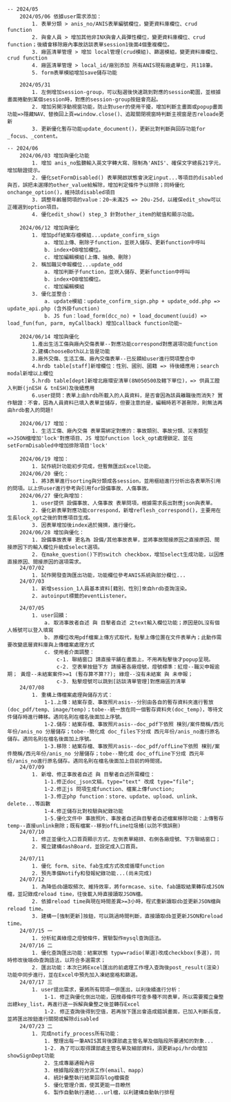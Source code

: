     -- 2024/05
        2024/05/06 依據user需求添加： 
            1. 表單分類 > anis_no/ANIS表單編號欄位，變更資料庫欄位、crud function
            2. 與會人員 > 增加其他非INX與會人員彈性欄位，變更資料庫欄位、crud function；後續會移除廠內事故訪談表單session1後面4個重複欄位。
            3. 廠區清單管理 > 增加 local管理(crud模組)、篩選模組，變更資料庫欄位、crud function
            4. 廠區清單管理 > local_id/廠別添加 所有ANIS現有廠處單位，共118筆。
            5. form表單模組增加save儲存功能

        2024/05/31 
            1. 左側增加session-group，可以點選後快速跳到對應的session範圍，並根據畫面捲動到某個session時，對應的session-group按鈕會亮起。
            2. 增加另開浮動視窗功能，防止對user的使用干擾，增加判斷主畫面或popup畫面功能=>隱藏NAV、替換回上頁=window.close()、追蹤關閉視窗時判斷主視窗是否reloade更新
            3. 更新優化暫存功能update_document()，更新比對判斷與回存功能for _focus、_content。

    -- 2024/06
        2024/06/03 增加與優化功能
            1. 增加 anis_no監聽輸入英文字轉大寫、限制為'ANIS'、確保文字總長21字元，增加驗證提示。
            2. 優化setFormDisabled() 表單開啟狀態會決定input...等項目的disabled與否，誤把未選擇的other_value給解除，增加判定條件予以排除；同時優化onchange_option()，維持該disabled項目
            3. 調整年齡層問項的value：20~未滿25 => 20u-25d，以確保edit_show可以正確選到option項目。
            4. 優化edit_show() step_3 針對other_item的賦值和顯示功能。

        2024/06/12 增加與優化
            1. 增加pdf結案存檔模組...update_confirm_sign
                a. 增加上傳、刪除子function，並崁入儲存、更新function中呼叫
                b. index+DB增加欄位。
                c. 增加編輯模組(上傳、抽換、刪除)
            2. 稱加職災申報欄位...update_odd
                a. 增加判斷子function，並崁入儲存、更新function中呼叫
                b. index+DB增加欄位。
                c. 增加編輯模組
            3. 優化並整合：
                a. update模組：update_confirm_sign.php + update_odd.php => update_api.php (含外掛function)
                b. JS fun：load_form(dcc_no) + load_document(uuid) => load_fun(fun, parm, myCallback) 增加callback function功能~

        2024/06/14 增加與優化
            1.產出生活工傷與廠內交傷表單--對應功能correspond對應選項功能function
            2.建構chooseBoth以上皆是功能
            3.廠外交傷、生活工傷、廠內交傷表單--已反饋給user進行問項整合中
            4.hrdb table[staff]新增欄位：性別、國別、國籍 => 待後續應用；search modal新增以上欄位
            5.hrdb table[dept]新增北廠環安清單(8N050500及轄下單位)，=> 供員工膯入判斷(jnESH & tnESH)及後續應用 
            6.user提問：表單上由hrdb所載入的人員資料，是否會因為該員離職後而消失? 實作驗證：不會，因為人員資料已填入表單並儲存，但要注意的是，編輯時若不甚刪除，則無法再由hrdb套入的問題!

        2024/06/17 增加：
            1. 生活工傷、廠內交傷 表單需綁定對應的：事故類別、事故分類、災害類型=>JSON檔增加'lock'對應項目、JS 增加function lock_opt處理鎖定、並在setFormDisabled中增加排除項目'lock'

        2024/06/19 增加：
            1. 試作統計功能初步完成，但暫無匯出Excel功能。
        2024/06/20 優化：
            1. 將3表單進行sorting與分類成各session，並用樞紐進行分析出各表單所引用的問項。以上供user進行參考與引用for設備事故、人傷事故。
        2024/06/27 優化與增加：
            1. user提供 設備事故、人傷事故 表單問項，根據需求長出對應json與表單。
            2. 優化新表單對應功能correspond，新增reflesh_correspond()，主要用在生長lock_opt之後的對應項目生成。
            3. 因表單增加後index過於擁擠，進行優化。
        2024/06/28 增加與優化：
            1. 設備事故表單 更名為 設備/其他事故表單，並將事故間接原因之直接原因、間接原因下的輸入欄位升級成select選項。
            2. 在make_question()下的switch checkbox，增加select生成功能，以因應 直接原因、間接原因的選項需求。
        24/07/02
            1. 試作開發查詢匯出功能，功能欄位參考ANIS系統與部分欄位...
        24/07/03
            1. 新增session_1人員基本資料[籍別、性別]來自hrdb查詢渲染。
            2. autoinput標籤的eventListener。

        24/07/05
            1. user回饋：
                a. 取消事故者自述 與 目擊者自述 之text輸入欄位功能；原因是DL沒有個人帳號可以登入填寫
                b. 原欄位改用pdf檔案上傳方式取代，點擊上傳位置在文件表單內；此動作需要改變底層資料庫與上傳檔案處理方式
                c. 使用者介面調整：
                    c-1. 聯絡窗口 請直接平舖在畫面上，不用再點擊後才popup呈現。
                    c-2. 空表單按鈕下方 請接著各廠燈號，燈號標準：紅燈--職災申報逾期； 黃燈--未結案案件>=1 (暫存算不算??); 綠燈--沒有未結案 與 未申報；
                    c-3. 點擊燈號可以跳到[訪談清單管理]對應廠區的清單
        24/07/08
            1. 重構上傳檔案處理與儲存方式：
                1-1.上傳：結案存查、事故照片asis--分別由各自的暫存資料夾進行暫放(doc_pdf/temp、image/temp)；tobe--統一放在同一個暫存資料夾(doc_temp)，等待文件儲存時進行轉移。遇同名則在檔名後面加上序號。
                1-2.儲存：結案存檔、事故照片asis--doc_pdf下依照 棟別/案件簡稱/西元年份/anis_no 分層儲存；tobe--簡化成 doc_files下分成 西元年份/anis_no進行原名儲存。遇同名則在檔名後面加上序號。
                1-3.移除：結案存檔、事故照片asis--doc_pdf/offLine下依照 棟別/案件簡稱/西元年份/anis_no 分層儲存；tobe--簡化成 doc_offLine下分成 西元年份/anis_no進行原名儲存。遇同名則在檔名後面加上目前的時間搓。
        24/07/09
            1. 新增、修正事故者自述 與 目擊者自述所需欄位：
                1-1.修正doc_json文稿，type="text" 改成 type="file";
                1-2.修正js 問項生成function、檔案上傳function;
                1-3.修正php function：store、update、upload、unlink、delete...等函數
                1-4.修正儲存比對校驗與紀錄功能
                1-5.優化文件中 事故照片、事故者自述與目擊者自述檔案移除功能：上傳暫存temp--直接unlink刪除；既有檔案--移到offLine垃圾桶(以防不慎誤刪)
        24/07/10
            1. 修正並優化入口首頁顯示方式，左側表單縮排、右側各廠燈號、下方聯絡窗口；
            2. 獨立建構dashBoard，並設定成入口首頁。
            
        24/07/11
            1. 優化 form、site、fab生成方式改成循環function
            2. 預先準備Notify和發報紀錄功能...(尚未完成)
        24/07/12
            1. 為降低db讀取頻次、維持效率，將formcase、site、fab讀取結果轉存成JSON檔，並記錄成reload time，往後載入時直接讀取JSON檔。
            2. 依據reload time與現在時間差異>=3小時，程式重新讀取db並更新JSON檔與reload time。
            3. 建構一[強制更新]按鈕，可以跳過時間判斷，直接讀取db並更新JSON和reload time。
        24/07/15 一
            1. 分析紅黃綠燈之燈號條件，實驗製作mysql查詢語法。
        24/07/16 二
            1. 優化查詢匯出功能：結案狀態 typw=radio(單選)改成checkbox(多選)，同時修改後端db查詢語法，以符合多選需求；
            2. 匯出功能：本次已將Excel匯出的前處理工作埋入查詢後post_result(渲染)功能中同步進行，並在Excel中預先加入凍結窗格和篩選。
        24/07/17 三
            1. user提出需求，要將所有問項一併匯出，以利後續進行分析：
                1-1. 修正與優化倒出功能，因搜尋條件可查多種不同表單，所以需要獨立彙整出總key_list，再進行逐一拆解與彙整之後並轉存Excel
                1-2. 修正查詢後得到空值，若再按下匯出會造成錯誤畫面，已加入判斷長度，並將匯出按鈕進行關閉或解除disabled
        24/07/23 二
            1. 完成notify_process所有功能：
                1. 整理出每一筆ANIS其背後課部處主管名單及個階段所要通知的對象...
                1-2. 為了可以取得課部處主管名單及細部資料，須更新api/hrdb增加showSignDept功能
                2. 生成專屬通報內容
                3. 根據階段進行分派工作(email、mapp)
                4. 統計彙整執行結果回存log檔備查
                5. 優化管理介面，使其更能一目瞭然
                6. 製作自動執行連結...url檔，以利建構自動執行排程
